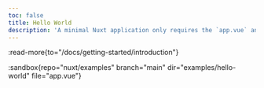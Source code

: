 ```yaml
---
toc: false
title: Hello World
description: 'A minimal Nuxt application only requires the `app.vue` and `nuxt.config.js` files.'
---
```


:read-more{to="/docs/getting-started/introduction"}

:sandbox{repo="nuxt/examples" branch="main" dir="examples/hello-world" file="app.vue"}
